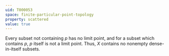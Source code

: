 ```yaml
---
uid: T000053
space: finite-particular-point-topology
property: scattered
value: true
---
```

Every subset not containing $p$ has no limit point, and for a subset which contains $p$, $p$ itself is not a limit point. Thus, $X$ contains no nonempty dense-in-itself subsets.

